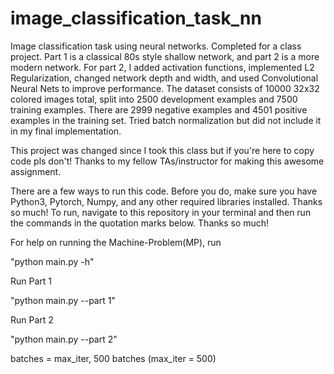 # image_classification_task_nn
Image classification task using neural networks. Completed for a class project. Part 1 is a classical 80s style shallow network, and part 2 is a more modern network. For part 2, I added activation functions, implemented L2 Regularization, changed network depth and width, and used Convolutional Neural Nets to improve performance. 
The dataset consists of 10000 32x32 colored images total, split into 2500 development examples and 7500 training examples. There are 2999 negative examples and 4501 positive examples in the training set. Tried batch normalization but did not include it in my final implementation. 

This project was changed since I took this class but if you're here to copy code pls don't! Thanks to my fellow TAs/instructor for making this awesome assignment.

There are a few ways to run this code. Before you do, make sure you have Python3, Pytorch, Numpy, and any other required libraries installed. Thanks so much! To run, navigate to this repository in your terminal and then run the commands in the quotation marks below. Thanks so much! 

For help on running the Machine-Problem(MP), run 

"python main.py -h"

Run Part 1

"python main.py --part 1"

Run Part 2

"python main.py --part 2"

batches = max_iter, 500 batches (max_iter = 500)
